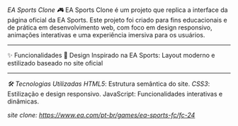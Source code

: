 *EA Sports Clone 🎮*
EA Sports Clone é um projeto que replica a interface da página oficial da EA Sports. 
Este projeto foi criado para fins educacionais e de prática em desenvolvimento web, 
com foco em design responsivo, animações interativas e uma experiência
imersiva para os usuários.


_________________________________
✨ Funcionalidades
🎨 Design Inspirado na EA Sports: Layout moderno e estilizado baseado no site oficial
_________________________________
*🛠️* *Tecnologias Utilizadas*
*HTML5*: Estrutura semântica do site.
*CSS3*: Estilização e design responsivo.
JavaScript: Funcionalidades interativas e dinâmicas.

*site clone: https://www.ea.com/pt-br/games/ea-sports-fc/fc-24*
